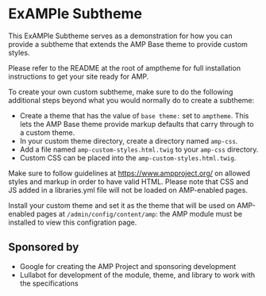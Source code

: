 # ExAMPle Subtheme

This ExAMPle Subtheme serves as a demonstration for how you can provide a
subtheme that extends the AMP Base theme to provide custom styles.

Please refer to the README at the root of amptheme for full installation
instructions to get your site ready for AMP.

To create your own custom subtheme, make sure to do the following additional
steps beyond what you would normally do to create a subtheme:
- Create a theme that has the value of `base theme:` set to `amptheme`. This
  lets the AMP Base theme provide markup defaults that carry through to a custom
  theme.
- In your custom theme directory, create a directory named `amp-css`.
- Add a file named `amp-custom-styles.html.twig` to your `amp-css` directory.
- Custom CSS can be placed into the `amp-custom-styles.html.twig`.

Make sure to follow guidelines at https://www.ampproject.org/ on allowed styles
and markup in order to have valid HTML. Please note that CSS and JS added in a
libraries.yml file will not be loaded on AMP-enabled pages.

Install your custom theme and set it as the theme that will be used on
AMP-enabled pages at `/admin/config/content/amp`: the AMP module must be
installed to view this configration page.

## Sponsored by
- Google for creating the AMP Project and sponsoring development
- Lullabot for development of the module, theme, and library to work with the
  specifications
